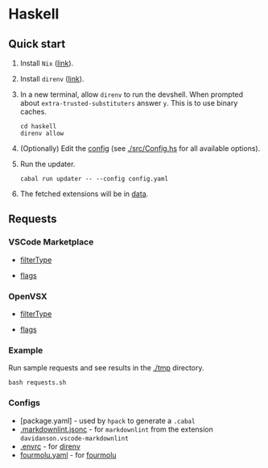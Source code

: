 # Haskell

## Quick start

1. Install `Nix` ([link](https://nixos.org/download/)).

1. Install `direnv` ([link](https://direnv.net/#basic-installation)).

1. In a new terminal, allow `direnv` to run the devshell.
   When prompted about `extra-trusted-substituters` answer `y`.
   This is to use binary caches.

    ```console
    cd haskell
    direnv allow
    ```

1. (Optionally) Edit the [config](./config.yaml) (see [./src/Config.hs](./src/Configs.hs) for all available options).

1. Run the updater.

    ```console
    cabal run updater -- --config config.yaml
    ```

1. The fetched extensions will be in [data](./data).

## Requests

### VSCode Marketplace

- [filterType](https://github.com/microsoft/vscode/blob/b4c1eaa7c86d5daa45f6a41e255e70ae3cb03326/src/vs/platform/extensionManagement/common/extensionGalleryManifestService.ts#L88)

- [flags](https://github.com/microsoft/vscode/blob/b4c1eaa7c86d5daa45f6a41e255e70ae3cb03326/src/vs/platform/extensionManagement/common/extensionGalleryManifestService.ts#L158)

### OpenVSX

- [filterType](https://github.com/eclipse/openvsx/blob/0b5b657529f0784f7bc901fae39afc8df25a4389/server/src/main/java/org/eclipse/openvsx/adapter/ExtensionQueryParam.java#L90)

- [flags](https://github.com/eclipse/openvsx/blob/d02ca60957c0281671fd7e1cad0ebb147e14aa21/server/src/main/java/org/eclipse/openvsx/adapter/ExtensionQueryParam.java#L26)

### Example

Run sample requests and see results in the [./tmp](./tmp/) directory.
  
```console
bash requests.sh
```

### Configs

- [package.yaml] - used by `hpack` to generate a `.cabal`
- [.markdownlint.jsonc](./.markdownlint.jsonc) - for `markdownlint` from the extension `davidanson.vscode-markdownlint`
- [.envrc](./.envrc) - for [direnv](https://github.com/direnv/direnv)
- [fourmolu.yaml](./fourmolu.yaml) - for [fourmolu](https://github.com/fourmolu/fourmolu#configuration)
